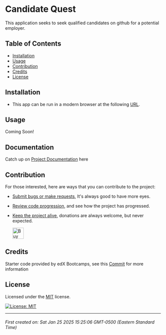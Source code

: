 # Candidate Quest

This application seeks to seek qualified candidates on github for a potential employer.



## Table of Contents

- [Installation](#installation)
- [Usage](#usage)
- [Contribution](#contribution)
- [Credits](#credits)
- [License](#license)





## Installation

* This app can be run in a modern browser at the following [URL](https://coming-soon!).





## Usage

Coming Soon!





## Documentation

Catch up on [Project Documentation](https://github.com/artoftheniles/candidate-quest/wiki) here




## Contribution

For those interested, here are ways that you can contribute to the project:

* [Submit bugs or make requests](https://github.com/artoftheniles/candidate-quest/issues), It's always good to have more eyes.
* [Review code progression](https://github.com/artoftheniles/candidate-quest/pulls), and see how the project has progressed.
* [Keep the project alive](https://ko-fi.com/artoftheniles#), donations are always welcome, but never expected.

    <a href='https://ko-fi.com/V7V116V0Z9' target='_blank'><img height='36' style='border:0px;height:36px;' src='https://storage.ko-fi.com/cdn/kofi6.png?v=6' border='0' alt='Buy Me a Coffee at ko-fi.com' /></a>




## Credits

Starter code provided by edX Bootcamps, see this [Commit](https://github.com/ArtOfTheNiles/Candidate-Quest/commit/7d161a0633fa3e2f148a7e6389a45b11722d12b7) for more information




## License

Licensed under the [MIT](LICENSE.txt) license. 

[![License: MIT](https://img.shields.io/badge/License-MIT-yellow.svg)](https://opensource.org/licenses/MIT)

---

###### First created on: Sat Jan 25 2025 15:25:06 GMT-0500 (Eastern Standard Time)
